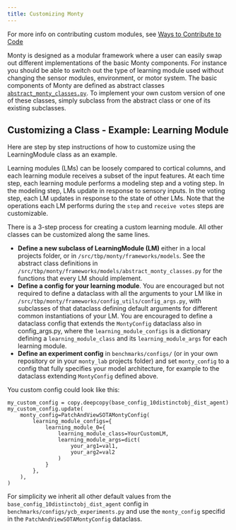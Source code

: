 ```yaml
---
title: Customizing Monty
---
```

For more info on contributing custom modules, see [Ways to Contribute to Code](../contributing/ways-to-contribute-to-code.md)

Monty is designed as a modular framework where a user can easily swap out different implementations of the basic Monty components. For instance you should be able to switch out the type of learning module used without changing the sensor modules, environment, or motor system. The basic components of Monty are defined as abstract classes [`abstract_monty_classes.py`](../../src/tbp/monty/frameworks/models/abstract_monty_classes.py). To implement your own custom version of one of these classes, simply subclass from the abstract class or one of its existing subclasses. 


## Customizing a Class - Example: Learning Module

Here are step by step instructions of how to customize using the LearningModule class as an example.

Learning modules (LMs) can be loosely compared to cortical columns, and each learning module receives a subset of the input features. At each time step, each learning module performs a modeling step and a voting step. In the modeling step, LMs update in response to sensory inputs. In the voting step, each LM updates in response to the state of other LMs. Note that the operations each LM performs during the `step` and `receive votes` steps are customizable.

There is a 3-step process for creating a custom learning module. All other classes can be customized along the same lines. 

- **Define a new subclass of LearningModule (LM)** either in a local projects folder, or in `/src/tbp/monty/frameworks/models`. See the abstract class definitions in `/src/tbp/monty/frameworks/models/abstract_monty_classes.py` for the functions that every LM should implement. 
- **Define a config for your learning module**. You are encouraged but not required to define a dataclass with all the arguments to your LM like in `/src/tbp/monty/frameworks/config_utils/config_args.py`, with subclasses of that dataclass defining default arguments for different common instantiations of your LM. You are encouraged to define a dataclass config that extends the `MontyConfig` dataclass also in config_args.py, where the `learning_module_configs` is a dictionary defining a `learning_module_class` and its `learning_module_args` for each learning module.
- **Define an experiment config** in `benchmarks/configs/` (or in your own repository or in your `monty_lab` projects folder) and set `monty_config` to a config that fully specifies your model architecture, for example to the dataclass extending `MontyConfig` defined above.

You custom config could look like this:
```
my_custom_config = copy.deepcopy(base_config_10distinctobj_dist_agent)
my_custom_config.update(
    monty_config=PatchAndViewSOTAMontyConfig(
        learning_module_configs={
            learning_module_0={
                learning_module_class=YourCustomLM,
                learning_module_args=dict(
                    your_arg1=val1,
                    your_arg2=val2
                )
            }
        },
    ),
)
```

For simplicity we inherit all other default values from the `base_config_10distinctobj_dist_agent` config in `benchmarks/configs/ycb_experiments.py` and use the `monty_config` specifid in the `PatchAndViewSOTAMontyConfig` dataclass.